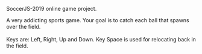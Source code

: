 SoccerJS-2019 online game project.

A very addicting sports game.
Your goal is to catch each ball that spawns over the field. <br><br>
Keys are: Left, Right, Up and Down.
Key Space is used for relocating back in the field.

